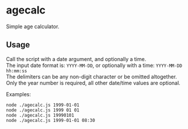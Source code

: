 # agecalc
Simple age calculator.

## Usage
Call the script with a date argument, and optionally a time.  
The input date format is: `YYYY-MM-DD`, or optionally with a time: `YYYY-MM-DD hh:mm:ss`  
The delimiters can be any non-digit character or be omitted altogether.  
Only the year number is required, all other date/time values are optional.

Examples:
```
node ./agecalc.js 1999-01-01
node ./agecalc.js 1999 01 01
node ./agecalc.js 19990101
node ./agecalc.js 1999-01-01 08:30
```
